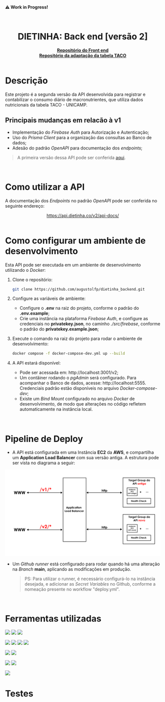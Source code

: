 **:warning: Work in Progress!**

<br />

<h1 align='center'>DIETINHA: Back end [versão 2]</h1>

<div align="center">
    <a href="https://github.com/augustolfp/dietinha_frontend"><strong>Repositório do Front end</strong></a>
    <br />
    <a href="https://github.com/augustolfp/Taco-table-simplifier"><strong>Repositório da adaptação da tabela TACO</strong></a>
</div>

<br />

# Descrição

Este projeto é a segunda versão da API desenvolvida para registrar e contabilizar o consumo diário de macronutrientes, que utiliza dados nutricionais da tabela TACO - UNICAMP.

## Principais mudanças em relacão à v1

-   Implementação do _Firebase Auth_ para Autorização e Autenticação;
-   Uso do _Prisma Client_ para a organização das consultas ao Banco de dados;
-   Adesão do padrão _OpenAPI_ para documentação dos _endpoints_;

> A primeira versão dessa API pode ser conferida <a href="https://github.com/augustolfp/calories-tracker-backend">aqui</a>.

<br />

# Como utilizar a API

A documentação dos _Endpoints_ no padrão _OpenAPI_ pode ser conferida no seguinte endereço:

<div align="center"><a href="https://api.dietinha.co/v2/api-docs/">https://api.dietinha.co/v2/api-docs/</a></div>

<br />

# Como configurar um ambiente de desenvolvimento

Esta API pode ser executada em um ambiente de desenvolvimento utilizando o _Docker_:

1. Clone o repositório:

    ```bash
    git clone https://github.com/augustolfp/dietinha_backend.git
    ```

2. Configure as variáveis de ambiente:

    - Configure o **.env** na raiz do projeto, conforme o padrão do **.env.example**;
    - Crie uma instância na plataforma _Firebase Auth_, e configure as credenciais no **privatekey.json**, no caminho _./src/firebase_, conforme o padrão do **privatekey.example.json**;

3. Execute o comando na raiz do projeto para rodar o ambiente de desenvolvimento:

    ```bash
    docker compose -f docker-compose-dev.yml up --build
    ```

4. A API estará disponível:
    - Pode ser acessada em: http://localhost:3001/v2;
    - Um contâiner rodando o _pgAdmin_ será configurado. Para acompanhar o Banco de dados, acesse: http://localhost:5555. Credenciais padrão estão disponíveis no arquivo _Docker-compose-dev_;
    - Existe um _Bind Mount_ configurado no arquivo _Docker_ de desenvolvimento, de modo que alterações no código refletem automaticamente na instância local.

<br />

# Pipeline de Deploy

-   A API está configurada em uma Instância **EC2** da **AWS**, e compartilha um **Application Load Balancer** com sua versão antiga. A estrutura pode ser vista no diagrama a seguir:

![](2023-09-21-16-52-02.png)

-   Um _Github runner_ está configurado para rodar quando há uma alteração na _Branch_ **main**, aplicando as modificações em produção.
    > PS: Para utilizar o runner, é necessário configurá-lo na instância desejada, e adicionar as _Secret Variables_ no Github, conforme a nomeação presente no workflow "deploy.yml".

<br />

# Ferramentas utilizadas

<img src="https://img.shields.io/badge/TypeScript-007ACC?style=for-the-badge&logo=typescript&logoColor=white" height="30px"/> <img src="https://img.shields.io/badge/Node.js-43853D?style=for-the-badge&logo=node.js&logoColor=white" height="30px"/> <img src="https://img.shields.io/badge/Express.js-404D59?style=for-the-badge&logo=express.js&logoColor=white" height="30px"/>

<img src="https://img.shields.io/badge/PostgreSQL-316192?style=for-the-badge&logo=postgresql&logoColor=white" height="30px"/> <img src="https://img.shields.io/badge/Prisma-3982CE?style=for-the-badge&logo=Prisma&logoColor=white" height="30px"/> <img src="https://img.shields.io/badge/docker-%230db7ed.svg?style=for-the-badge&logo=docker&logoColor=white" height="30px"/> <img src='https://img.shields.io/badge/Firebase-F29D0C?style=for-the-badge&logo=firebase&logoColor=white' />

<img src="https://img.shields.io/badge/Jest-323330?style=for-the-badge&logo=Jest&logoColor=white" height="30px"/> <img src="https://img.shields.io/badge/github%20actions-%232671E5.svg?style=for-the-badge&logo=githubactions&logoColor=white" height="30px" />

<img src="https://img.shields.io/badge/ESLint-4B3263?style=for-the-badge&logo=eslint&logoColor=white" height="30px"/> <img src="https://img.shields.io/badge/prettier-1A2C34?style=for-the-badge&logo=prettier&logoColor=F7BA3E" height="30px"/>

<img src='https://img.shields.io/badge/Amazon_AWS-FF9900?style=for-the-badge&logo=amazonaws&logoColor=white' />

<br />

# Testes
